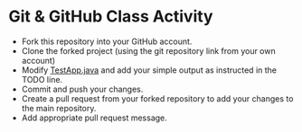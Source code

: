 # Git & GitHub Class Activity

- Fork this repository into your GitHub account.
- Clone the forked project (using the git repository link from your own account)
- Modify [TestApp.java](src\main\java\com\gsd\TestApp.java) and add your simple output as instructed in the TODO line.
- Commit and push your changes.
- Create a pull request from your forked repository to add your changes to the main repository.
- Add appropriate pull request message.
